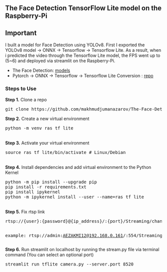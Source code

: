 ## The Face Detection TensorFlow Lite model on the Raspberry-Pi
## Important
I built a model for Face Detection using YOLOv8. First I exported the YOLOv8 model -> ONNX -> Tensorflow -> Tensorflow Lite. As a result, when i predicted the video through the Tensorflow Lite model, the FPS went up to (5~6) and deployed via streamlit on the Raspberry-Pi.
- The Face Detection: <a href= "https://drive.google.com/drive/folders/1BvoO1ZK79Uo9VqdZHvOQ27gk2dnBomf2?usp=sharing"> models </a>
- Pytorch -> ONNX -> Tensorflow -> Tensorflow Lite Conversion :  <a href= "https://github.com/makhmudjumanazarov/YOLOv8-convert-ONNX-Tensorflow-TFLite-and-ONNX-TensorRT"> repo </a>

### Steps to Use
<b>Step 1.</b> Clone a repo
<pre>
git clone https://github.com/makhmudjumanazarov/The-Face-Detection-TensorFlow-Lite-model-on-the-Raspberry-Pi.git
</pre> 
<b>Step 2.</b> Create a new virtual environment 
<pre>
python -m venv ras_tf_lite
</pre> 
<br/>
<b>Step 3.</b> Activate your virtual environment
<pre>
source ras_tf_lite/bin/activate # Linux/Debian
</pre>
<br/>
<b>Step 4.</b> Install dependencies and add virtual environment to the Python Kernel
<pre>
python -m pip install --upgrade pip
pip install -r requirements.txt 
pip install ipykernel
python -m ipykernel install --user --name=ras_tf_lite
</pre>
<br/>
<b>Step 5.</b> Fix rtsp link
<pre>
rtsp://{user}:{password}@{ip_address}/:{port}/Streaming/channels/2/
  
example: rtsp://admin:AEZAKMI12@192.168.0.161/:554/Streaming/channels/2/
</pre>
<b>Step 6.</b> Run streamlit on localhost by running the stream.py file via terminal command (You can select an optional port)
<pre>
streamlit run tflite_camera.py --server.port 8520
</pre>
